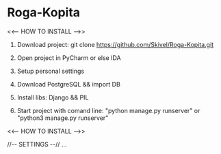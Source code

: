 # Roga-Kopita

<<-- HOW TO INSTALL -->>

1. Download project: git clone https://github.com/Skivel/Roga-Kopita.git

2. Open project in PyCharm or else IDA

3. Setup personal settings

4. Download PostgreSQL && import DB

5. Install libs: Django && PIL

5. Start project with comand line: "python manage.py runserver" or "python3 manage.py runserver"

<<-- HOW TO INSTALL -->>


//-- SETTINGS --//
...
